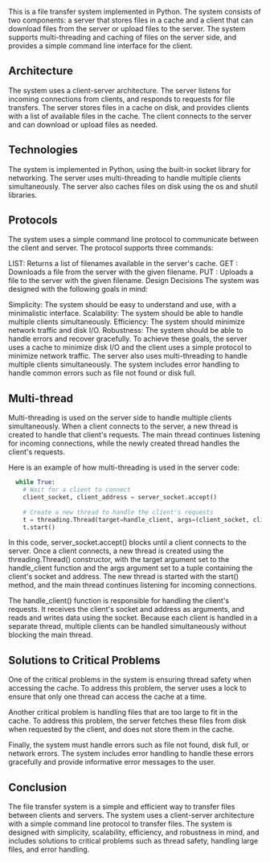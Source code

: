 This is a file transfer system implemented in Python. The system consists of two components: a server that stores files in a cache and a client that can download files from the server or upload files to the server. The system supports multi-threading and caching of files on the server side, and provides a simple command line interface for the client.

## Architecture
The system uses a client-server architecture. The server listens for incoming connections from clients, and responds to requests for file transfers. The server stores files in a cache on disk, and provides clients with a list of available files in the cache. The client connects to the server and can download or upload files as needed.

## Technologies
The system is implemented in Python, using the built-in socket library for networking. The server uses multi-threading to handle multiple clients simultaneously. The server also caches files on disk using the os and shutil libraries.

## Protocols
The system uses a simple command line protocol to communicate between the client and server. The protocol supports three commands:

LIST: Returns a list of filenames available in the server's cache.
GET <filename>: Downloads a file from the server with the given filename.
PUT <filename>: Uploads a file to the server with the given filename.
Design Decisions
The system was designed with the following goals in mind:

Simplicity: The system should be easy to understand and use, with a minimalistic interface.
Scalability: The system should be able to handle multiple clients simultaneously.
Efficiency: The system should minimize network traffic and disk I/O.
Robustness: The system should be able to handle errors and recover gracefully.
To achieve these goals, the server uses a cache to minimize disk I/O and the client uses a simple protocol to minimize network traffic. The server also uses multi-threading to handle multiple clients simultaneously. The system includes error handling to handle common errors such as file not found or disk full.

## Multi-thread

Multi-threading is used on the server side to handle multiple clients simultaneously. When a client connects to the server, a new thread is created to handle that client's requests. The main thread continues listening for incoming connections, while the newly created thread handles the client's requests.

Here is an example of how multi-threading is used in the server code:
```python
  while True:
    # Wait for a client to connect
    client_socket, client_address = server_socket.accept()
    
    # Create a new thread to handle the client's requests
    t = threading.Thread(target=handle_client, args=(client_socket, client_address))
    t.start()
```
In this code, server_socket.accept() blocks until a client connects to the server. Once a client connects, a new thread is created using the threading.Thread() constructor, with the target argument set to the handle_client function and the args argument set to a tuple containing the client's socket and address. The new thread is started with the start() method, and the main thread continues listening for incoming connections.

The handle_client() function is responsible for handling the client's requests. It receives the client's socket and address as arguments, and reads and writes data using the socket. Because each client is handled in a separate thread, multiple clients can be handled simultaneously without blocking the main thread.
 
## Solutions to Critical Problems
One of the critical problems in the system is ensuring thread safety when accessing the cache. To address this problem, the server uses a lock to ensure that only one thread can access the cache at a time.

Another critical problem is handling files that are too large to fit in the cache. To address this problem, the server fetches these files from disk when requested by the client, and does not store them in the cache.

Finally, the system must handle errors such as file not found, disk full, or network errors. The system includes error handling to handle these errors gracefully and provide informative error messages to the user.

## Conclusion
The file transfer system is a simple and efficient way to transfer files between clients and servers. The system uses a client-server architecture with a simple command line protocol to transfer files. The system is designed with simplicity, scalability, efficiency, and robustness in mind, and includes solutions to critical problems such as thread safety, handling large files, and error handling.
